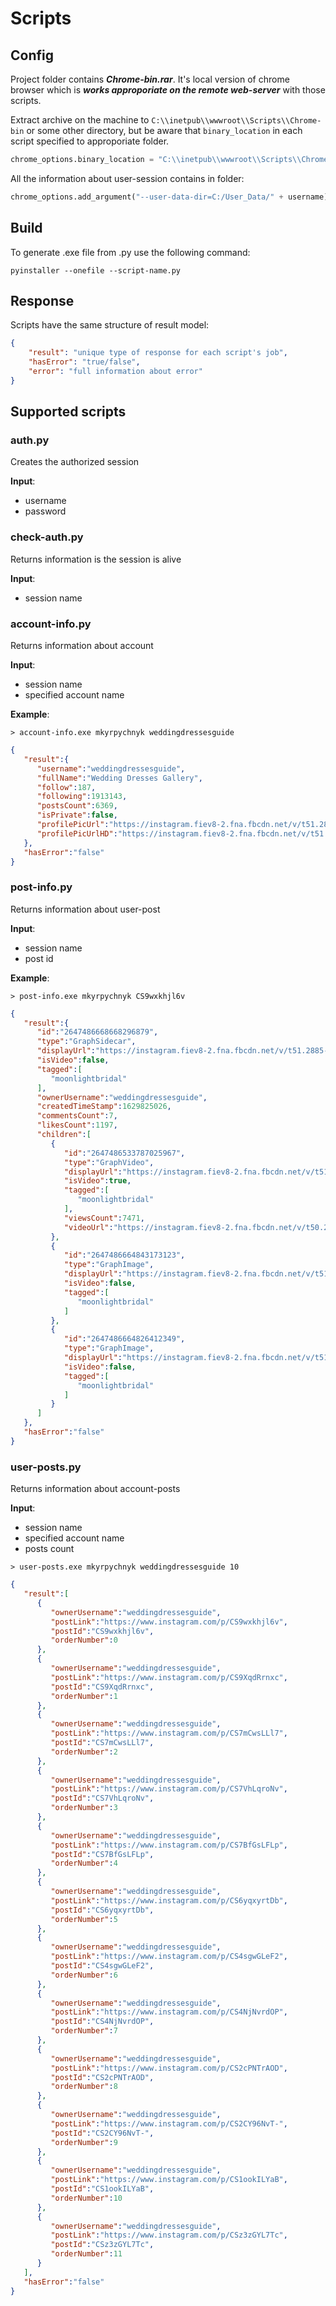 
Scripts
========================

Config
-------------------------
Project folder contains ***Chrome-bin.rar***. It's local version of chrome browser which is ***works approporiate on the remote web-server*** with those scripts.

Extract archive on the machine to `C:\\inetpub\\wwwroot\\Scripts\\Chrome-bin` or some other directory, but be aware that `binary_location` in each script specified to approporiate folder. 

```python
chrome_options.binary_location = "C:\\inetpub\\wwwroot\\Scripts\\Chrome-bin\\chrome.exe"
```

All the information about user-session contains in folder:
```python
chrome_options.add_argument("--user-data-dir=C:/User_Data/" + username) 
```

Build
-------------------------
To generate .exe file from .py use the following command:

```code
pyinstaller --onefile --script-name.py
```

Response
-------------------------


Scripts have the same structure of result model:
```json
{
    "result": "unique type of response for each script's job",
    "hasError": "true/false",
    "error": "full information about error"
}
```

Supported scripts
-------------------------
### auth.py
Creates the authorized session

**Input**:
*   username
*   password

### check-auth.py
Returns information is the session is alive

**Input**:
*   session name

### account-info.py
Returns information about account

**Input**:
*   session name
*   specified account name

**Example**:
```code
> account-info.exe mkyrpychnyk weddingdressesguide
```
```json
{
   "result":{
      "username":"weddingdressesguide",
      "fullName":"Wedding Dresses Gallery",
      "follow":187,
      "following":1913143,
      "postsCount":6369,
      "isPrivate":false,
      "profilePicUrl":"https://instagram.fiev8-2.fna.fbcdn.net/v/t51.2885-19/s150x150/159346873_279600000316159_8261286409409204843_n.jpg?_nc_ht=instagram.fiev8-2.fna.fbcdn.net&amp;_nc_ohc=vV6PYTRGXBIAX_EVTph&amp;edm=ABfd0MgBAAAA&amp;ccb=7-4&amp;oh=3a8fddab546dbeca3d80240362dcd2a2&amp;oe=612C41E0&amp;_nc_sid=7bff83",
      "profilePicUrlHD":"https://instagram.fiev8-2.fna.fbcdn.net/v/t51.2885-19/s320x320/159346873_279600000316159_8261286409409204843_n.jpg?_nc_ht=instagram.fiev8-2.fna.fbcdn.net&amp;_nc_ohc=vV6PYTRGXBIAX_EVTph&amp;edm=ABfd0MgBAAAA&amp;ccb=7-4&amp;oh=b1703a28e6c75064f5f4356c081eac40&amp;oe=612D2768&amp;_nc_sid=7bff83"
   },
   "hasError":"false"
}
```

### post-info.py
Returns information about user-post

**Input**:
*   session name
*   post id

**Example**:
```code
> post-info.exe mkyrpychnyk CS9wxkhjl6v
```
```json
{
   "result":{
      "id":"2647486668668296879",
      "type":"GraphSidecar",
      "displayUrl":"https://instagram.fiev8-2.fna.fbcdn.net/v/t51.2885-15/fr/e15/p1080x1080/240454314_954255181804781_6624539988222226930_n.jpg?_nc_ht=instagram.fiev8-2.fna.fbcdn.net&amp;_nc_cat=1&amp;_nc_ohc=T_ct-zNuz_8AX-mYJT4&amp;edm=AABBvjUBAAAA&amp;ccb=7-4&amp;oh=475480b5ae36216f3f674710afe4ae23&amp;oe=6127CD56&amp;_nc_sid=83d603",
      "isVideo":false,
      "tagged":[
         "moonlightbridal"
      ],
      "ownerUsername":"weddingdressesguide",
      "createdTimeStamp":1629825026,
      "commentsCount":7,
      "likesCount":1197,
      "children":[
         {
            "id":"2647486533787025967",
            "type":"GraphVideo",
            "displayUrl":"https://instagram.fiev8-2.fna.fbcdn.net/v/t51.2885-15/fr/e15/p1080x1080/240454314_954255181804781_6624539988222226930_n.jpg?_nc_ht=instagram.fiev8-2.fna.fbcdn.net&amp;_nc_cat=1&amp;_nc_ohc=T_ct-zNuz_8AX-mYJT4&amp;edm=AABBvjUBAAAA&amp;ccb=7-4&amp;oh=475480b5ae36216f3f674710afe4ae23&amp;oe=6127CD56&amp;_nc_sid=83d603",
            "isVideo":true,
            "tagged":[
               "moonlightbridal"
            ],
            "viewsCount":7471,
            "videoUrl":"https://instagram.fiev8-2.fna.fbcdn.net/v/t50.2886-16/240421081_894524314778469_128986396443429140_n.mp4?_nc_ht=instagram.fiev8-2.fna.fbcdn.net&amp;_nc_cat=109&amp;_nc_ohc=IVn9x-nuprEAX-ANRv5&amp;edm=AABBvjUBAAAA&amp;ccb=7-4&amp;oe=6127BB59&amp;oh=07c070eb1bed453f2a77e136163950b5&amp;_nc_sid=83d603"
         },
         {
            "id":"2647486664843173123",
            "type":"GraphImage",
            "displayUrl":"https://instagram.fiev8-2.fna.fbcdn.net/v/t51.2885-15/fr/e15/p1080x1080/240411263_359477025660715_5571134264551835731_n.jpg?_nc_ht=instagram.fiev8-2.fna.fbcdn.net&amp;_nc_cat=1&amp;_nc_ohc=f0kLk36wWM8AX9eEjfD&amp;edm=AABBvjUBAAAA&amp;ccb=7-4&amp;oh=a27133418d527691d321b43cdcb3f0c9&amp;oe=612C7E13&amp;_nc_sid=83d603",
            "isVideo":false,
            "tagged":[
               "moonlightbridal"
            ]
         },
         {
            "id":"2647486664826412349",
            "type":"GraphImage",
            "displayUrl":"https://instagram.fiev8-2.fna.fbcdn.net/v/t51.2885-15/fr/e15/p1080x1080/240404501_351280249997324_232458783629244125_n.jpg?_nc_ht=instagram.fiev8-2.fna.fbcdn.net&amp;_nc_cat=108&amp;_nc_ohc=Gzz74-BLrZoAX_8hTkM&amp;edm=AABBvjUBAAAA&amp;ccb=7-4&amp;oh=46c8b0cd6b163259fbf853bad55093d6&amp;oe=612BD2F4&amp;_nc_sid=83d603",
            "isVideo":false,
            "tagged":[
               "moonlightbridal"
            ]
         }
      ]
   },
   "hasError":"false"
}
```

### user-posts.py
Returns information about account-posts

**Input**:
*   session name
*   specified account name
*   posts count
```code
> user-posts.exe mkyrpychnyk weddingdressesguide 10
```
```json
{
   "result":[
      {
         "ownerUsername":"weddingdressesguide",
         "postLink":"https://www.instagram.com/p/CS9wxkhjl6v",
         "postId":"CS9wxkhjl6v",
         "orderNumber":0
      },
      {
         "ownerUsername":"weddingdressesguide",
         "postLink":"https://www.instagram.com/p/CS9XqdRrnxc",
         "postId":"CS9XqdRrnxc",
         "orderNumber":1
      },
      {
         "ownerUsername":"weddingdressesguide",
         "postLink":"https://www.instagram.com/p/CS7mCwsLLl7",
         "postId":"CS7mCwsLLl7",
         "orderNumber":2
      },
      {
         "ownerUsername":"weddingdressesguide",
         "postLink":"https://www.instagram.com/p/CS7VhLqroNv",
         "postId":"CS7VhLqroNv",
         "orderNumber":3
      },
      {
         "ownerUsername":"weddingdressesguide",
         "postLink":"https://www.instagram.com/p/CS7BfGsLFLp",
         "postId":"CS7BfGsLFLp",
         "orderNumber":4
      },
      {
         "ownerUsername":"weddingdressesguide",
         "postLink":"https://www.instagram.com/p/CS6yqxyrtDb",
         "postId":"CS6yqxyrtDb",
         "orderNumber":5
      },
      {
         "ownerUsername":"weddingdressesguide",
         "postLink":"https://www.instagram.com/p/CS4sgwGLeF2",
         "postId":"CS4sgwGLeF2",
         "orderNumber":6
      },
      {
         "ownerUsername":"weddingdressesguide",
         "postLink":"https://www.instagram.com/p/CS4NjNvrdOP",
         "postId":"CS4NjNvrdOP",
         "orderNumber":7
      },
      {
         "ownerUsername":"weddingdressesguide",
         "postLink":"https://www.instagram.com/p/CS2cPNTrAOD",
         "postId":"CS2cPNTrAOD",
         "orderNumber":8
      },
      {
         "ownerUsername":"weddingdressesguide",
         "postLink":"https://www.instagram.com/p/CS2CY96NvT-",
         "postId":"CS2CY96NvT-",
         "orderNumber":9
      },
      {
         "ownerUsername":"weddingdressesguide",
         "postLink":"https://www.instagram.com/p/CS1ookILYaB",
         "postId":"CS1ookILYaB",
         "orderNumber":10
      },
      {
         "ownerUsername":"weddingdressesguide",
         "postLink":"https://www.instagram.com/p/CSz3zGYL7Tc",
         "postId":"CSz3zGYL7Tc",
         "orderNumber":11
      }
   ],
   "hasError":"false"
}
```
